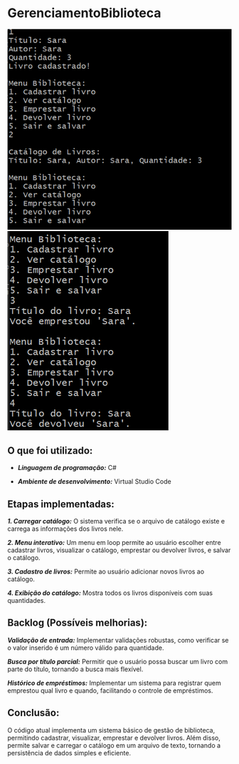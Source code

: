 # GerenciamentoBiblioteca

![alt text](image.png)
![alt text](image-1.png)

## O que foi utilizado:

- ***Linguagem de programação:*** C#

- ***Ambiente de desenvolvimento:*** Virtual Studio Code

## Etapas implementadas:

***1. Carregar catálogo:*** O sistema verifica se o arquivo de catálogo existe e carrega as informações dos livros nele.


***2. Menu interativo:*** Um menu em loop permite ao usuário escolher entre cadastrar livros, visualizar o catálogo, emprestar ou devolver livros, e salvar o catálogo.


***3. Cadastro de livros:*** Permite ao usuário adicionar novos livros ao catálogo.


***4. Exibição do catálogo:*** Mostra todos os livros disponíveis com suas quantidades.


## Backlog (Possíveis melhorias): 

***Validação de entrada:*** Implementar validações robustas, como verificar se o valor inserido é um número válido para quantidade.

***Busca por título parcial:*** Permitir que o usuário possa buscar um livro com parte do título, tornando a busca mais flexível.

***Histórico de empréstimos:*** Implementar um sistema para registrar quem emprestou qual livro e quando, facilitando o controle de empréstimos.

## Conclusão:

O código atual implementa um sistema básico de gestão de biblioteca, permitindo cadastrar, visualizar, emprestar e devolver livros. Além disso, permite salvar e carregar o catálogo em um arquivo de texto, tornando a persistência de dados simples e eficiente. 
